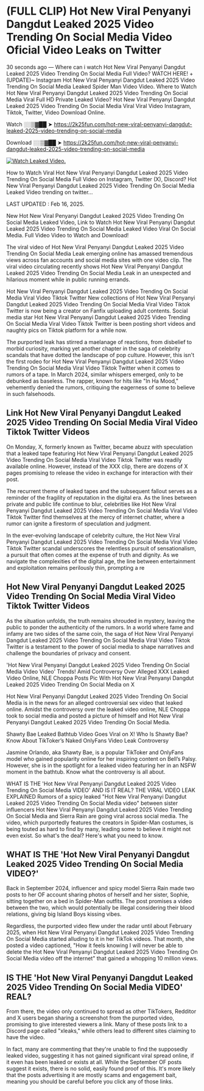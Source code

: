 # (FULL CLIP) Hot New Viral Penyanyi Dangdut Leaked 2025 Video Trending On Social Media Video Oficial Video Leaks on Twitter

30 seconds ago — Where can i watch Hot New Viral Penyanyi Dangdut Leaked 2025 Video Trending On Social Media Full Video? WATCH HERE! +(UPDATE)~ Instagram Hot New Viral Penyanyi Dangdut Leaked 2025 Video Trending On Social Media Leaked Spider Man Video Video. Where to Watch Hot New Viral Penyanyi Dangdut Leaked 2025 Video Trending On Social Media Viral Full HD Private Leaked Video? Hot New Viral Penyanyi Dangdut Leaked 2025 Video Trending On Social Media Viral Viral Video Instagram, Tiktok, Twitter, Video Download Online.

Watch ░░▒▓██ ➤ https://2k25fun.com/hot-new-viral-penyanyi-dangdut-leaked-2025-video-trending-on-social-media

Download ░░▒▓██ ➤ https://2k25fun.com/hot-new-viral-penyanyi-dangdut-leaked-2025-video-trending-on-social-media

[![Watch Leaked Video.](https://miro.medium.com/v2/resize:fit:828/format:webp/1*cilzJN44JGOrTw9NJCrNHA.gif "Watch Leaked Video")](https://2k25fun.com/hot-new-viral-penyanyi-dangdut-leaked-2025-video-trending-on-social-media)

How to Watch Viral Hot New Viral Penyanyi Dangdut Leaked 2025 Video Trending On Social Media Full Video on Instagram, Twitter (X), Discord? Hot New Viral Penyanyi Dangdut Leaked 2025 Video Trending On Social Media Leaked Video trending on twitter...

LAST UPDATED : Feb 16, 2025.

New Hot New Viral Penyanyi Dangdut Leaked 2025 Video Trending On Social Media Leaked Video, Link to Watch Hot New Viral Penyanyi Dangdut Leaked 2025 Video Trending On Social Media Leaked Video Viral On Social Media. Full Video Video to Watch and Download!

The viral video of Hot New Viral Penyanyi Dangdut Leaked 2025 Video Trending On Social Media Leak emerging online has amassed tremendous views across fan accounts and social media sites with one video clip. The viral video circulating recently shows Hot New Viral Penyanyi Dangdut Leaked 2025 Video Trending On Social Media Leak in an unexpected and hilarious moment while in public running errands.

Hot New Viral Penyanyi Dangdut Leaked 2025 Video Trending On Social Media Viral Video Tiktok Twitter New collections of Hot New Viral Penyanyi Dangdut Leaked 2025 Video Trending On Social Media Viral Video Tiktok Twitter is now being a creator on Fanfix uploading adult contents. Social media star Hot New Viral Penyanyi Dangdut Leaked 2025 Video Trending On Social Media Viral Video Tiktok Twitter is been posting short videos and naughty pics on Tiktok platform for a while now.

The purported leak has stirred a maelanage of reactions, from disbelief to morbid curiosity, marking yet another chapter in the saga of celebrity scandals that have dotted the landscape of pop culture. However, this isn't the first rodeo for Hot New Viral Penyanyi Dangdut Leaked 2025 Video Trending On Social Media Viral Video Tiktok Twitter when it comes to rumors of a tape. In March 2024, similar whispers emerged, only to be debunked as baseless. The rapper, known for hits like "In Ha Mood," vehemently denied the rumors, critiquing the eagerness of some to believe in such falsehoods.

## Link Hot New Viral Penyanyi Dangdut Leaked 2025 Video Trending On Social Media Viral Video Tiktok Twitter Videos

On Monday, X, formerly known as Twitter, became abuzz with speculation that a leaked tape featuring Hot New Viral Penyanyi Dangdut Leaked 2025 Video Trending On Social Media Viral Video Tiktok Twitter was readily available online. However, instead of the XXX clip, there are dozens of X pages promising to release the video in exchange for interaction with their post.

The recurrent theme of leaked tapes and the subsequent fallout serves as a reminder of the fragility of reputation in the digital era. As the lines between private and public life continue to blur, celebrities like Hot New Viral Penyanyi Dangdut Leaked 2025 Video Trending On Social Media Viral Video Tiktok Twitter find themselves at the mercy of internet chatter, where a rumor can ignite a firestorm of speculation and judgment.

In the ever-evolving landscape of celebrity culture, the Hot New Viral Penyanyi Dangdut Leaked 2025 Video Trending On Social Media Viral Video Tiktok Twitter scandal underscores the relentless pursuit of sensationalism, a pursuit that often comes at the expense of truth and dignity. As we navigate the complexities of the digital age, the line between entertainment and exploitation remains perilously thin, prompting a re

##  Hot New Viral Penyanyi Dangdut Leaked 2025 Video Trending On Social Media Viral Video Tiktok Twitter Videos

As the situation unfolds, the truth remains shrouded in mystery, leaving the public to ponder the authenticity of the rumors. In a world where fame and infamy are two sides of the same coin, the saga of Hot New Viral Penyanyi Dangdut Leaked 2025 Video Trending On Social Media Viral Video Tiktok Twitter is a testament to the power of social media to shape narratives and challenge the boundaries of privacy and consent.

'Hot New Viral Penyanyi Dangdut Leaked 2025 Video Trending On Social Media Video Video' Trends! Amid Controversy Over Alleged XXX Leaked Video Online, NLE Choppa Posts Pic With Hot New Viral Penyanyi Dangdut Leaked 2025 Video Trending On Social Media on X

Hot New Viral Penyanyi Dangdut Leaked 2025 Video Trending On Social Media is in the news for an alleged controversial sex video that leaked online. Amidst the controversy over the leaked video online, NLE Choppa took to social media and posted a picture of himself and Hot New Viral Penyanyi Dangdut Leaked 2025 Video Trending On Social Media.

Shawty Bae Leaked Bathtub Video Goes Viral on X! Who Is Shawty Bae? Know About TikToker’s Naked OnlyFans Video Leak Controversy

Jasmine Orlando, aka Shawty Bae, is a popular TikToker and OnlyFans model who gained popularity online for her inspiring content on Bell’s Palsy. However, she is in the spotlight for a leaked video featuring her in an NSFW moment in the bathtub. Know what the controversy is all about.

WHAT IS THE 'Hot New Viral Penyanyi Dangdut Leaked 2025 Video Trending On Social Media VIDEO' AND IS IT REAL? THE VIRAL VIDEO LEAK EXPLAINED Rumors of a spicy leaked "Hot New Viral Penyanyi Dangdut Leaked 2025 Video Trending On Social Media video" between sister influencers Hot New Viral Penyanyi Dangdut Leaked 2025 Video Trending On Social Media and Sierra Rain are going viral across social media. The video, which purportedly features the creators in Spider-Man costumes, is being touted as hard to find by many, leading some to believe it might not even exist. So what's the deal? Here's what you need to know.

## WHAT IS THE 'Hot New Viral Penyanyi Dangdut Leaked 2025 Video Trending On Social Media VIDEO?'

Back in September 2024, influencer and spicy model Sierra Rain made two posts to her OF account sharing photos of herself and her sister, Sophie, sitting together on a bed in Spider-Man outfits. The post promises a video between the two, which would potentially be illegal considering their blood relations, giving big Island Boys kissing vibes.

Regardless, the purported video flew under the radar until about February 2025, when Hot New Viral Penyanyi Dangdut Leaked 2025 Video Trending On Social Media started alluding to it in her TikTok videos. That month, she posted a video captioned, "How it feels knowing I will never be able to delete the Hot New Viral Penyanyi Dangdut Leaked 2025 Video Trending On Social Media video off the internet" that gained a whopping 10 million views.

## IS THE 'Hot New Viral Penyanyi Dangdut Leaked 2025 Video Trending On Social Media VIDEO' REAL?

From there, the video only continued to spread as other TikTokers, Redditor and X users began sharing a screenshot from the purported video, promising to give interested viewers a link. Many of these posts link to a Discord page called "xleaks," while others lead to different sites claiming to have the video.

In fact, many are commenting that they're unable to find the supposedly leaked video, suggesting it has not gained significant viral spread online, if it even has been leaked or exists at all. While the September OF posts suggest it exists, there is no solid, easily found proof of this. It's more likely that the posts advertising it are mostly scams and engagement bait, meaning you should be careful before you click any of those links.